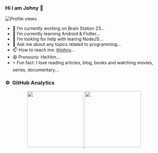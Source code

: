 ### Hi I am Johny 👋

![Profile views](https://gpvc.arturio.dev/ihjohny)

- 🔭 I’m currently working on Brain Station 23...
- 🌱 I’m currently learning Android & Flutter...
- 🤔 I’m looking for help with learing NodeJS...
- 💬 Ask me about any topics related to programming...
- 📫 How to reach me: [ihjohny](https://www.facebook.com/ihjohny)...
- 😄 Pronouns: He/Him...
- ⚡ Fun fact: I love reading articles, blog, books and watching movies, series, documentary...


### ⚙️ &nbsp;GitHub Analytics

<p align="center">
<a href="https://github.com/ihjohny">
  <img height="180em" src="https://github-readme-stats-eight-theta.vercel.app/api?username=ihjohny&show_icons=true&theme=vue-dark&include_all_commits=true&count_private=true" />
  <img height="180em" src="https://github-readme-stats-eight-theta.vercel.app/api/top-langs/?username=ihjohny&layout=compact&theme=vue-dark" />
</a>
</p>
